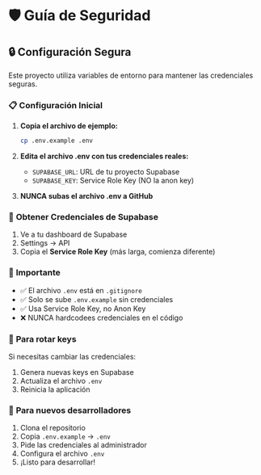 # 🛡️ Guía de Seguridad

## 🔒 **Configuración Segura**

Este proyecto utiliza variables de entorno para mantener las credenciales seguras.

### 📋 **Configuración Inicial**

1. **Copia el archivo de ejemplo:**
   ```bash
   cp .env.example .env
   ```

2. **Edita el archivo .env con tus credenciales reales:**
   - `SUPABASE_URL`: URL de tu proyecto Supabase
   - `SUPABASE_KEY`: Service Role Key (NO la anon key)

3. **NUNCA subas el archivo .env a GitHub**

### 🔑 **Obtener Credenciales de Supabase**

1. Ve a tu dashboard de Supabase
2. Settings → API
3. Copia el **Service Role Key** (más larga, comienza diferente)

### 🚨 **Importante**

- ✅ El archivo `.env` está en `.gitignore`
- ✅ Solo se sube `.env.example` sin credenciales
- ✅ Usa Service Role Key, no Anon Key
- ❌ NUNCA hardcodees credenciales en el código

### 🔄 **Para rotar keys**

Si necesitas cambiar las credenciales:
1. Genera nuevas keys en Supabase
2. Actualiza el archivo `.env`
3. Reinicia la aplicación

### 👥 **Para nuevos desarrolladores**

1. Clona el repositorio
2. Copia `.env.example` → `.env`  
3. Pide las credenciales al administrador
4. Configura el archivo `.env`
5. ¡Listo para desarrollar!